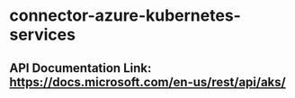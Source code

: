 # connector-azure-kubernetes-services



## API Documentation Link: https://docs.microsoft.com/en-us/rest/api/aks/



